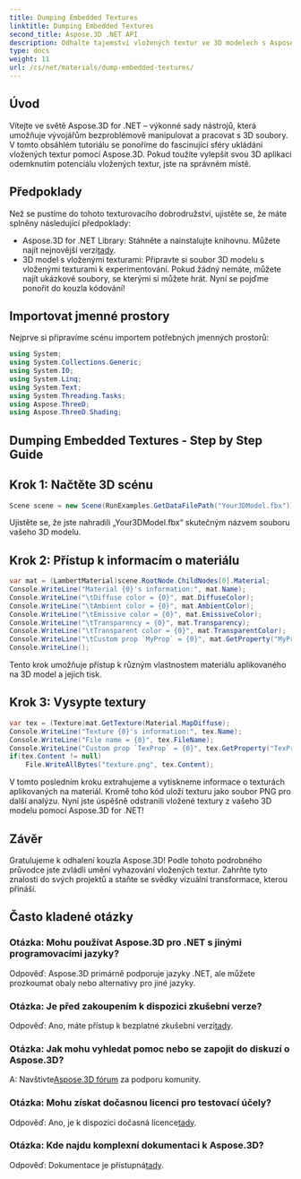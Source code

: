 ```yaml
---
title: Dumping Embedded Textures
linktitle: Dumping Embedded Textures
second_title: Aspose.3D .NET API
description: Odhalte tajemství vložených textur ve 3D modelech s Aspose.3D pro .NET. Ponořte se do našeho podrobného průvodce pro bezproblémovou integraci. Stáhněte si bezplatnou zkušební verzi nyní!
type: docs
weight: 11
url: /cs/net/materials/dump-embedded-textures/
---
```

## Úvod
Vítejte ve světě Aspose.3D for .NET – výkonné sady nástrojů, která umožňuje vývojářům bezproblémově manipulovat a pracovat s 3D soubory. V tomto obsáhlém tutoriálu se ponoříme do fascinující sféry ukládání vložených textur pomocí Aspose.3D. Pokud toužíte vylepšit svou 3D aplikaci odemknutím potenciálu vložených textur, jste na správném místě.
## Předpoklady
Než se pustíme do tohoto texturovacího dobrodružství, ujistěte se, že máte splněny následující předpoklady:
-  Aspose.3D for .NET Library: Stáhněte a nainstalujte knihovnu. Můžete najít nejnovější verzi[tady](https://releases.aspose.com/3d/net/).
- 3D model s vloženými texturami: Připravte si soubor 3D modelu s vloženými texturami k experimentování. Pokud žádný nemáte, můžete najít ukázkové soubory, se kterými si můžete hrát.
Nyní se pojďme ponořit do kouzla kódování!
## Importovat jmenné prostory
Nejprve si připravíme scénu importem potřebných jmenných prostorů:
```csharp
using System;
using System.Collections.Generic;
using System.IO;
using System.Linq;
using System.Text;
using System.Threading.Tasks;
using Aspose.ThreeD;
using Aspose.ThreeD.Shading;
```
## Dumping Embedded Textures - Step by Step Guide

## Krok 1: Načtěte 3D scénu
```csharp
Scene scene = new Scene(RunExamples.GetDataFilePath("Your3DModel.fbx"));
```
Ujistěte se, že jste nahradili „Your3DModel.fbx“ skutečným názvem souboru vašeho 3D modelu.
## Krok 2: Přístup k informacím o materiálu
```csharp
var mat = (LambertMaterial)scene.RootNode.ChildNodes[0].Material;
Console.WriteLine("Material {0}'s information:", mat.Name);
Console.WriteLine("\tDiffuse color = {0}", mat.DiffuseColor);
Console.WriteLine("\tAmbient color = {0}", mat.AmbientColor);
Console.WriteLine("\tEmissive color = {0}", mat.EmissiveColor);
Console.WriteLine("\tTransparency = {0}", mat.Transparency);
Console.WriteLine("\tTransparent color = {0}", mat.TransparentColor);
Console.WriteLine("\tCustom prop `MyProp` = {0}", mat.GetProperty("MyProp"));
Console.WriteLine();
```
Tento krok umožňuje přístup k různým vlastnostem materiálu aplikovaného na 3D model a jejich tisk.
## Krok 3: Vysypte textury
```csharp
var tex = (Texture)mat.GetTexture(Material.MapDiffuse);
Console.WriteLine("Texture {0}'s information:", tex.Name);
Console.WriteLine("File name = {0}", tex.FileName);
Console.WriteLine("Custom prop `TexProp` = {0}", tex.GetProperty("TexProp"));
if(tex.Content != null)
    File.WriteAllBytes("texture.png", tex.Content);
```
V tomto posledním kroku extrahujeme a vytiskneme informace o texturách aplikovaných na materiál. Kromě toho kód uloží texturu jako soubor PNG pro další analýzu.
Nyní jste úspěšně odstranili vložené textury z vašeho 3D modelu pomocí Aspose.3D for .NET!
## Závěr
Gratulujeme k odhalení kouzla Aspose.3D! Podle tohoto podrobného průvodce jste zvládli umění vyhazování vložených textur. Zahrňte tyto znalosti do svých projektů a staňte se svědky vizuální transformace, kterou přináší.
## Často kladené otázky

### Otázka: Mohu používat Aspose.3D pro .NET s jinými programovacími jazyky?
Odpověď: Aspose.3D primárně podporuje jazyky .NET, ale můžete prozkoumat obaly nebo alternativy pro jiné jazyky.
### Otázka: Je před zakoupením k dispozici zkušební verze?
 Odpověď: Ano, máte přístup k bezplatné zkušební verzi[tady](https://releases.aspose.com/).
### Otázka: Jak mohu vyhledat pomoc nebo se zapojit do diskuzí o Aspose.3D?
 A: Navštivte[Aspose.3D fórum](https://forum.aspose.com/c/3d/18) za podporu komunity.
### Otázka: Mohu získat dočasnou licenci pro testovací účely?
 Odpověď: Ano, je k dispozici dočasná licence[tady](https://purchase.aspose.com/temporary-license/).
### Otázka: Kde najdu komplexní dokumentaci k Aspose.3D?
 Odpověď: Dokumentace je přístupná[tady](https://reference.aspose.com/3d/net/).